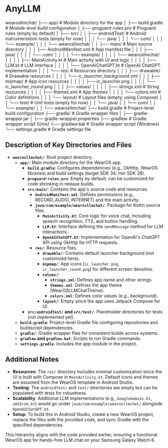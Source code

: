 # AnyLLM

wearosllmchat/
├── app/                            # Module directory for the app
│   ├── build.gradle                # Module-level build configuration
│   ├── proguard-rules.pro          # Proguard rules (empty by default)
│   ├── src/
│   │   ├── androidTest/            # Android instrumentation tests (empty for now)
│   │   │   └── java/
│   │   │       └── com/
│   │   │           └── example/
│   │   │               └── wearosllmchat/
│   │   ├── main/                   # Main source directory
│   │   │   ├── AndroidManifest.xml # App manifest file
│   │   │   ├── java/
│   │   │   │   └── com/
│   │   │   │       └── example/
│   │   │   │           └── wearosllmchat/
│   │   │   │               ├── MainActivity.kt       # Main activity with UI and logic
│   │   │   │               ├── LLM.kt                # LLM interface
│   │   │   │               └── OpenAIChatGPT.kt      # OpenAI ChatGPT implementation
│   │   │   └── res/                          # Resources directory
│   │   │       ├── drawable/                 # Drawable resources
│   │   │       │   └── ic_launcher_background.xml
│   │   │       ├── mipmap/                   # App icon resources
│   │   │       │   ├── ic_launcher.png
│   │   │       │   └── ic_launcher_round.png
│   │   │       ├── values/
│   │   │       │   ├── strings.xml           # String resources
│   │   │       │   ├── themes.xml           # App themes
│   │   │       │   └── colors.xml           # Color definitions
│   │   │       └── layout/                   # Layout files (empty, using Compose)
│   │   └── test/                     # Unit tests (empty for now)
│   │       └── java/
│   │           └── com/
│   │               └── example/
│   │                   └── wearosllmchat/
├── build.gradle                    # Project-level build configuration
├── gradle/                         # Gradle wrapper files
│   ├── gradle-wrapper.jar
│   ├── gradle-wrapper.properties
├── gradlew                         # Gradle wrapper script (Unix)
├── gradlew.bat                     # Gradle wrapper script (Windows)
└── settings.gradle                 # Gradle settings file


## Description of Key Directories and Files

- **`wearosllmchat/`**: Root project directory.
  - **`app/`**: Main module directory for the WearOS app.
    - **`build.gradle`**: Configures dependencies (e.g., OkHttp, WearOS libraries) and build settings (target SDK 34, min SDK 28).
    - **`proguard-rules.pro`**: Empty by default; can be customized for code shrinking in release builds.
    - **`src/main/`**: Contains the app's source code and resources.
      - **`AndroidManifest.xml`**: Defines permissions (e.g., RECORD_AUDIO, INTERNET) and the main activity.
      - **`java/com/example/wearosllmchat/`**: Package for Kotlin source files.
        - **`MainActivity.kt`**: Core logic for voice chat, including speech recognition, TTS, and button handling.
        - **`LLM.kt`**: Interface defining the `sendMessage` method for LLM interactions.
        - **`OpenAIChatGPT.kt`**: Implementation for OpenAI's ChatGPT API using OkHttp for HTTP requests.
      - **`res/`**: Resource files.
        - **`drawable/`**: Contains default launcher background (not customized here).
        - **`mipmap/`**: App icons (`ic_launcher.png`, `ic_launcher_round.png`) for different screen densities.
        - **`values/`**:
          - **`strings.xml`**: Defines app name and other strings.
          - **`themes.xml`**: Defines the app theme (WearOSLLMChatTheme).
          - **`colors.xml`**: Defines color values (e.g., background).
        - **`layout/`**: Empty since the app uses Jetpack Compose for UI.
    - **`src/androidTest/` and `src/test/`**: Placeholder directories for tests (not implemented yet).
  - **`build.gradle`**: Project-level Gradle file configuring repositories and buildscript dependencies.
  - **`gradle/`**: Gradle wrapper files for consistent builds across systems.
  - **`gradlew` and `gradlew.bat`**: Scripts to run Gradle commands.
  - **`settings.gradle`**: Includes the app module in the project.

## Additional Notes

- **Resources**: The `res/` directory includes minimal customization since the UI is built with Compose in `MainActivity.kt`. Default icons and themes are assumed from the WearOS template in Android Studio.
- **Testing**: The `androidTest/` and `test/` directories are empty but can be populated with tests for robustness.
- **Scalability**: Additional LLM implementations (e.g., `GoogleGemini.kt`, `xAIGrok.kt`) would go under `java/com/example/wearosllmchat/` alongside `OpenAIChatGPT.kt`.
- **Setup**: To build this in Android Studio, create a new WearOS project, replace the files with the provided code, and sync Gradle with the specified dependencies.

This hierarchy aligns with the code provided earlier, ensuring a functional WearOS app for hands-free LLM chat on your Samsung Galaxy Watch 6.